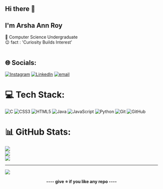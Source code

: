 ## Hi there 👋

## I'm Arsha Ann Roy 
📖 Computer Science Undergraduate<br>
😉 fact : 'Curiosity Builds Interest'<br><br>


## 🌐 Socials:
[![Instagram](https://img.shields.io/badge/Instagram-%23E4405F.svg?logo=Instagram&logoColor=white)](https://instagram.com/https://www.instagram.com/arshaannroy?igsh=MWJ4eDdodXZncmwzOQ==) [![LinkedIn](https://img.shields.io/badge/LinkedIn-%230077B5.svg?logo=linkedin&logoColor=white)](https://linkedin.com/in/https://www.linkedin.com/in/arsha-annroy/) [![email](https://img.shields.io/badge/Email-D14836?logo=gmail&logoColor=white)](mailto:arshaannroy2005@gmail.com) 

# 💻 Tech Stack:
![C](https://img.shields.io/badge/c-%2300599C.svg?style=for-the-badge&logo=c&logoColor=white) ![CSS3](https://img.shields.io/badge/css3-%231572B6.svg?style=for-the-badge&logo=css3&logoColor=white) ![HTML5](https://img.shields.io/badge/html5-%23E34F26.svg?style=for-the-badge&logo=html5&logoColor=white) ![Java](https://img.shields.io/badge/java-%23ED8B00.svg?style=for-the-badge&logo=openjdk&logoColor=white) ![JavaScript](https://img.shields.io/badge/javascript-%23323330.svg?style=for-the-badge&logo=javascript&logoColor=%23F7DF1E) ![Python](https://img.shields.io/badge/python-3670A0?style=for-the-badge&logo=python&logoColor=ffdd54) ![Git](https://img.shields.io/badge/git-%23F05033.svg?style=for-the-badge&logo=git&logoColor=white) ![GitHub](https://img.shields.io/badge/github-%23121011.svg?style=for-the-badge&logo=github&logoColor=white)
# 📊 GitHub Stats:
![](https://github-readme-stats.vercel.app/api?username=arsha2207&theme=dark&hide_border=false&include_all_commits=false&count_private=false)<br/>
![](https://nirzak-streak-stats.vercel.app/?user=arsha2207&theme=dark&hide_border=false)<br/>
![](https://github-readme-stats.vercel.app/api/top-langs/?username=arsha2207&theme=dark&hide_border=false&include_all_commits=false&count_private=false&layout=compact)

---
[![](https://visitcount.itsvg.in/api?id=arsha2207&icon=0&color=0)](https://visitcount.itsvg.in)

<p align="center"><strong> ---- give ⭐ if you like any repo ---- </strong></p>
